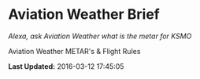 # Aviation Weather Brief
*Alexa, ask Aviation Weather what is the metar for KSMO*

Aviation Weather METAR's & Flight Rules

**Last Updated:** 2016-03-12 17:45:05